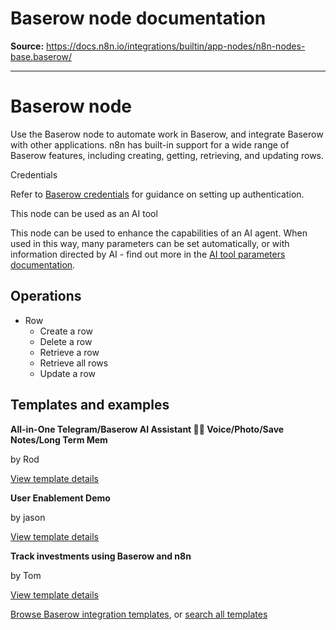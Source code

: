# Baserow node documentation

**Source:** https://docs.n8n.io/integrations/builtin/app-nodes/n8n-nodes-base.baserow/

---

# Baserow node

Use the Baserow node to automate work in Baserow, and integrate Baserow with other applications. n8n has built-in support for a wide range of Baserow features, including creating, getting, retrieving, and updating rows.

Credentials

Refer to [Baserow credentials](../../credentials/baserow/) for guidance on setting up authentication.

This node can be used as an AI tool

This node can be used to enhance the capabilities of an AI agent. When used in this way, many parameters can be set automatically, or with information directed by AI - find out more in the [AI tool parameters documentation](../../../../advanced-ai/examples/using-the-fromai-function/).

## Operations

- Row
  - Create a row
  - Delete a row
  - Retrieve a row
  - Retrieve all rows
  - Update a row

## Templates and examples

**All-in-One Telegram/Baserow AI Assistant 🤖🧠 Voice/Photo/Save Notes/Long Term Mem**

by Rod

[View template details](https://n8n.io/workflows/2986-all-in-one-telegrambaserow-ai-assistant-voicephotosave-noteslong-term-mem/)

**User Enablement Demo**

by jason

[View template details](https://n8n.io/workflows/1500-user-enablement-demo/)

**Track investments using Baserow and n8n**

by Tom

[View template details](https://n8n.io/workflows/1785-track-investments-using-baserow-and-n8n/)

[Browse Baserow integration templates](https://n8n.io/integrations/baserow/), or [search all templates](https://n8n.io/workflows/)
